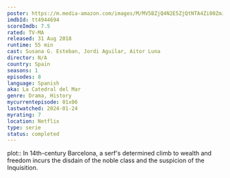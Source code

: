 ```yaml
---
poster: https://m.media-amazon.com/images/M/MV5BZjQ4N2E5ZjQtNTA4Zi00ZmJkLWEwMDItYzlmMzBiZmFhM2RiXkEyXkFqcGdeQXVyOTQxNzM2MjY@._V1_SX300.jpg
imdbId: tt4944694
scoreImdb: 7.5
rated: TV-MA
released: 31 Aug 2018
runtime: 55 min
cast: Susana G. Esteban, Jordi Aguilar, Aitor Luna
director: N/A
country: Spain
seasons: 1
episodes: 8
language: Spanish
aka: La Catedral del Mar
genre: Drama, History
mycurrentepisode: 01x06
lastwatched: 2024-01-24
myrating: 7
location: Netflix
type: serie
status: completed
---
```


plot:: In 14th-century Barcelona, a serf's determined climb to wealth and freedom incurs the disdain of the noble class and the suspicion of the Inquisition.